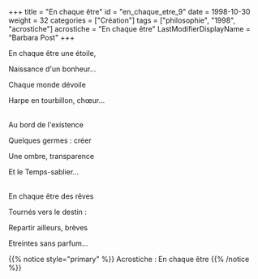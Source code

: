 +++
title = "En chaque être"
id = "en_chaque_etre_9"
date = 1998-10-30
weight = 32
categories = ["Création"]
tags = ["philosophie", "1998", "acrostiche"]
acrostiche = "En chaque être"
LastModifierDisplayName = "Barbara Post"
+++

En chaque être une étoile,

Naissance d'un bonheur...

Chaque monde dévoile

Harpe en tourbillon, chœur...

 \
Au bord de l'existence

Quelques germes : créer

Une ombre, transparence

Et le Temps-sablier...

 \
En chaque être des rêves

Tournés vers le destin :

Repartir ailleurs, brèves

Etreintes sans parfum...

{{% notice style="primary" %}}
Acrostiche : En chaque être
{{% /notice %}}
